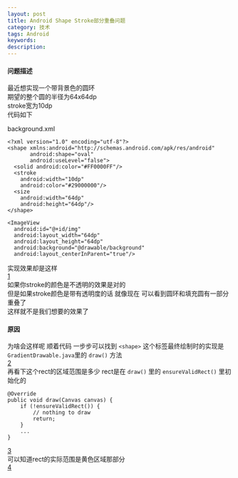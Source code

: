 ```yaml
---
layout: post
title: Android Shape Stroke部分重叠问题
category: 技术
tags: Android
keywords: 
description: 
---
```


#### 问题描述

最近想实现一个带背景色的圆环  
期望的整个圆的半径为64x64dp  
stroke宽为10dp  
代码如下  

background.xml
```
<?xml version="1.0" encoding="utf-8"?>
<shape xmlns:android="http://schemas.android.com/apk/res/android"
       android:shape="oval"
       android:useLevel="false">
  <solid android:color="#FF0000FF"/>
  <stroke
    android:width="10dp"
    android:color="#29000000"/>
  <size
    android:width="64dp"
    android:height="64dp"/>
</shape>

```  

```  
<ImageView
  android:id="@+id/img"
  android:layout_width="64dp"
  android:layout_height="64dp"
  android:background="@drawable/background"
  android:layout_centerInParent="true"/>
```

实现效果却是这样  
[1](/images/2018-1130-01.png)  
如果你stroke的颜色是不透明的效果是对的  
但是如果stroke颜色是带有透明度的话 就像现在 可以看到圆环和填充圆有一部分重叠了  
这样就不是我们想要的效果了  


#### 原因

为啥会这样呢 顺着代码 一步步可以找到 `<shape>` 这个标签最终绘制时的实现是 `GradientDrawable.java`里的 `draw()` 方法  
[2](/images/2018-1130-02.png)  
再看下这个rect的区域范围是多少 rect是在 `draw()` 里的 `ensureValidRect()` 里初始化的
```
@Override
public void draw(Canvas canvas) {
    if (!ensureValidRect()) {
        // nothing to draw
        return;
    }
    ...
}   
```  
[3](/images/2018-1130-03.png)  
可以知道rect的实际范围是黄色区域那部分  
[4](/images/2018-1130-04.png)


